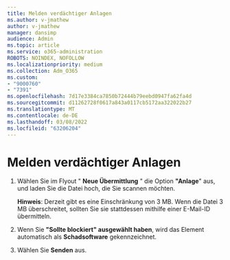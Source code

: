 ```yaml
---
title: Melden verdächtiger Anlagen
ms.author: v-jmathew
author: v-jmathew
manager: dansimp
audience: Admin
ms.topic: article
ms.service: o365-administration
ROBOTS: NOINDEX, NOFOLLOW
ms.localizationpriority: medium
ms.collection: Adm_O365
ms.custom:
- "9000760"
- "7391"
ms.openlocfilehash: 7d17e3384ca7850b72444b79eebd0947fa62fa4d
ms.sourcegitcommit: d11262728f0617a843a0117cb5172aa322022b27
ms.translationtype: MT
ms.contentlocale: de-DE
ms.lasthandoff: 03/08/2022
ms.locfileid: "63206204"
---
```

# <a name="report-suspicious-attachments"></a>Melden verdächtiger Anlagen

1. Wählen Sie im Flyout " **Neue Übermittlung** " die Option **"Anlage**" aus, und laden Sie die Datei hoch, die Sie scannen möchten.
    
    **Hinweis**: Derzeit gibt es eine Einschränkung von 3 MB. Wenn die Datei 3 MB überschreitet, sollten Sie sie stattdessen mithilfe einer E-Mail-ID übermitteln.
2. Wenn Sie **"Sollte blockiert" ausgewählt haben**, wird das Element automatisch als **Schadsoftware** gekennzeichnet.
3. Wählen Sie **Senden** aus.
